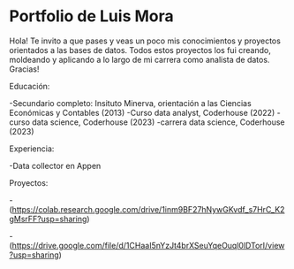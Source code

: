 # Portfolio de Luis Mora
Hola! Te invito a que pases y veas un poco mis conocimientos y proyectos orientados a las bases de datos. Todos estos proyectos los fui creando, moldeando y aplicando a lo largo de mi carrera como analista de datos. Gracias!

Educación:

-Secundario completo: Insituto Minerva, orientación a las Ciencias Económicas y Contables (2013)
-Curso data analyst, Coderhouse (2022)
-curso data science, Coderhouse (2023)
-carrera data science, Coderhouse (2023)


Experiencia:

 -Data collector en Appen





Proyectos:

-(https://colab.research.google.com/drive/1inm9BF27hNywGKvdf_s7HrC_K2gMsrFF?usp=sharing)

-(https://drive.google.com/file/d/1CHaaI5nYzJt4brXSeuYqeOuql0lDTorI/view?usp=sharing)
